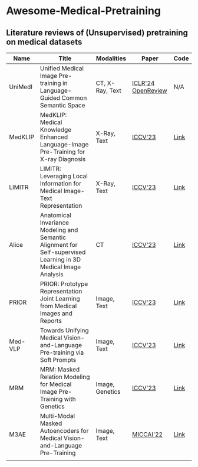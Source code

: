 # Awesome-Medical-Pretraining
## Literature reviews of (Unsupervised) pretraining on medical datasets

| Name    | Title                                                        | Modalities      | Paper                                                        | Code                                                  |
| ------- | ------------------------------------------------------------ | --------------- | ------------------------------------------------------------ | ----------------------------------------------------- |
| UniMedI | Unified Medical Image Pre-training in Language-Guided Common Semantic Space | CT, X-Ray, Text | [ICLR'24 OpenReview](https://openreview.net/forum?id=XZGklkaOsL) | N/A                                                   |
| MedKLIP | MedKLIP: Medical Knowledge Enhanced Language-Image Pre-Training for X-ray Diagnosis | X-Ray, Text     | [ICCV'23](https://openaccess.thecvf.com/content/ICCV2023/papers/Wu_MedKLIP_Medical_Knowledge_Enhanced_Language-Image_Pre-Training_for_X-ray_Diagnosis_ICCV_2023_paper.pdf) | [Link](https://github.com/MediaBrain-SJTU/MedKLIP)    |
| LIMITR  | LIMITR: Leveraging Local Information for Medical Image-Text Representation | X-Ray, Text     | [ICCV'23](https://openaccess.thecvf.com/content/ICCV2023/papers/Dawidowicz_LIMITR_Leveraging_Local_Information_for_Medical_Image-Text_Representation_ICCV_2023_paper.pdf) | [Link](https://github.com/gefend/LIMITR)              |
| Alice   | Anatomical Invariance Modeling and Semantic Alignment for Self-supervised Learning in 3D Medical Image Analysis | CT              | [ICCV'23](https://openaccess.thecvf.com/content/ICCV2023/papers/Jiang_Anatomical_Invariance_Modeling_and_Semantic_Alignment_for_Self-supervised_Learning_in_ICCV_2023_paper.pdf) | [Link](https://github.com/alibaba-damo-academy/alice) |
| PRIOR   | PRIOR: Prototype Representation Joint Learning from Medical Images and Reports | Image, Text     | [ICCV'23](https://openaccess.thecvf.com/content/ICCV2023/papers/Cheng_PRIOR_Prototype_Representation_Joint_Learning_from_Medical_Images_and_Reports_ICCV_2023_paper.pdf) | [Link](https://github.com/QtacierP/PRIOR)             |
| Med-VLP | Towards Unifying Medical Vision-and-Language Pre-training via Soft Prompts | Image, Text     | [ICCV'23](https://arxiv.org/pdf/2302.08958.pdf)              | [Link](https://github.com/zhjohnchan/PTUnifier)       |
| MRM     | MRM: Masked Relation Modeling for Medical Image Pre-Training with Genetics | Image, Genetics | [ICCV'23](https://openaccess.thecvf.com/content/ICCV2023/papers/Yang_MRM_Masked_Relation_Modeling_for_Medical_Image_Pre-Training_with_Genetics_ICCV_2023_paper.pdf) | [Link](https://github.com/CityU-AIM-Group/MRM)        |
| M3AE    | Multi-Modal Masked Autoencoders for Medical Vision-and-Language Pre-Training | Image, Text     | [MICCAI'22](https://arxiv.org/abs/2209.07098)                | [Link](https://github.com/zhjohnchan/M3AE)            |
|         |                                                              |                 |                                                              |                                                       |

